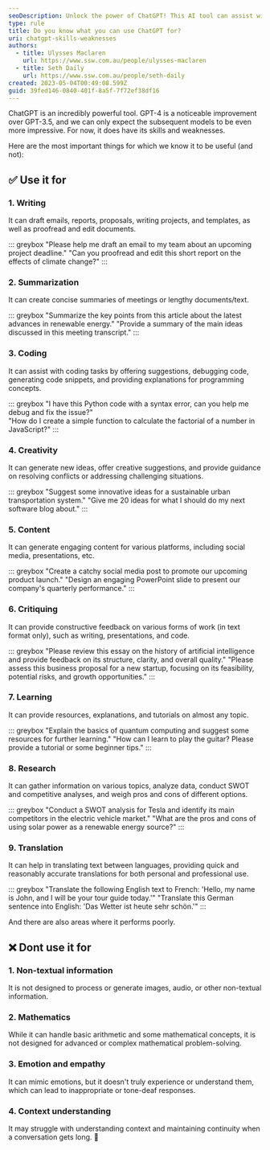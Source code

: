 ```yaml
---
seoDescription: Unlock the power of ChatGPT! This AI tool can assist with writing, summarization, coding, creativity, content generation, critiquing, learning, research, and translation tasks.
type: rule
title: Do you know what you can use ChatGPT for?
uri: chatgpt-skills-weaknesses
authors:
  - title: Ulysses Maclaren
    url: https://www.ssw.com.au/people/ulysses-maclaren
  - title: Seth Daily
    url: https://www.ssw.com.au/people/seth-daily
created: 2023-05-04T00:49:08.599Z
guid: 39fed146-0840-401f-8a5f-7f72ef38df16
---
```


ChatGPT is an incredibly powerful tool. GPT-4 is a noticeable improvement over GPT-3.5, and we can only expect the subsequent models to be even more impressive. For now, it does have its skills and weaknesses.

Here are the most important things for which we know it to be useful (and not):

<!--endintro-->

## ✅ Use it for

### 1. Writing

It can draft emails, reports, proposals, writing projects, and templates, as well as proofread and edit documents.

::: greybox
"Please help me draft an email to my team about an upcoming project deadline."
"Can you proofread and edit this short report on the effects of climate change?"
:::

### 2. Summarization

It can create concise summaries of meetings or lengthy documents/text.

::: greybox
"Summarize the key points from this article about the latest advances in renewable energy."
"Provide a summary of the main ideas discussed in this meeting transcript."
:::

### 3. Coding

It can assist with coding tasks by offering suggestions, debugging code, generating code snippets, and providing explanations for programming concepts.

::: greybox
"I have this Python code with a syntax error, can you help me debug and fix the issue?"\
"How do I create a simple function to calculate the factorial of a number in JavaScript?"
:::

### 4. Creativity

It can generate new ideas, offer creative suggestions, and provide guidance on resolving conflicts or addressing challenging situations.

::: greybox
"Suggest some innovative ideas for a sustainable urban transportation system."
"Give me 20 ideas for what I should do my next software blog about."
:::

### 5. Content

It can generate engaging content for various platforms, including social media, presentations, etc.

::: greybox
"Create a catchy social media post to promote our upcoming product launch."
"Design an engaging PowerPoint slide to present our company's quarterly performance."
:::

### 6. Critiquing

It can provide constructive feedback on various forms of work (in text format only), such as writing, presentations, and code.

::: greybox
"Please review this essay on the history of artificial intelligence and provide feedback on its structure, clarity, and overall quality."
"Please assess this business proposal for a new startup, focusing on its feasibility, potential risks, and growth opportunities."
:::

### 7. Learning

It can provide resources, explanations, and tutorials on almost any topic.

::: greybox
"Explain the basics of quantum computing and suggest some resources for further learning."
"How can I learn to play the guitar? Please provide a tutorial or some beginner tips."
:::

### 8. Research

It can gather information on various topics, analyze data, conduct SWOT and competitive analyses, and weigh pros and cons of different options.

::: greybox
"Conduct a SWOT analysis for Tesla and identify its main competitors in the electric vehicle market."
"What are the pros and cons of using solar power as a renewable energy source?"
:::

### 9. Translation

It can help in translating text between languages, providing quick and reasonably accurate translations for both personal and professional use.

::: greybox
"Translate the following English text to French: 'Hello, my name is John, and I will be your tour guide today.'"
"Translate this German sentence into English: 'Das Wetter ist heute sehr schön.'"
:::

And there are also areas where it performs poorly.

## ❌ Dont use it for

### 1. Non-textual information

It is not designed to process or generate images, audio, or other non-textual information.

### 2. Mathematics

While it can handle basic arithmetic and some mathematical concepts, it is not designed for advanced or complex mathematical problem-solving.

### 3. Emotion and empathy

It can mimic emotions, but it doesn't truly experience or understand them, which can lead to inappropriate or tone-deaf responses.

### 4. Context understanding

It may struggle with understanding context and maintaining continuity when a conversation gets long. 🤖
